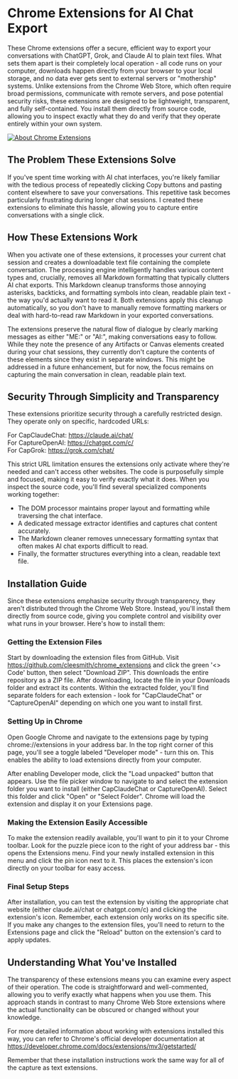 # Chrome Extensions for AI Chat Export

These Chrome extensions offer a secure, efficient way to export your conversations with ChatGPT, Grok, and Claude AI to plain text files. What sets them apart is their completely local operation - all code runs on your computer, downloads happen directly from your browser to your local storage, and no data ever gets sent to external servers or "mothership" systems. Unlike extensions from the Chrome Web Store, which often require broad permissions, communicate with remote servers, and pose potential security risks, these extensions are designed to be lightweight, transparent, and fully self-contained. You install them directly from source code, allowing you to inspect exactly what they do and verify that they operate entirely within your own system.


[![About Chrome Extensions](https://img.youtube.com/vi/WV7PE8nFzuk/0.jpg)](https://www.youtube.com/live/WV7PE8nFzuk?si=YhV29P3H9PBzWYVt)


## The Problem These Extensions Solve

If you've spent time working with AI chat interfaces, you're likely familiar with the tedious process of repeatedly clicking Copy buttons and pasting content elsewhere to save your conversations. This repetitive task becomes particularly frustrating during longer chat sessions. I created these extensions to eliminate this hassle, allowing you to capture entire conversations with a single click.

## How These Extensions Work

When you activate one of these extensions, it processes your current chat session and creates a downloadable text file containing the complete conversation. The processing engine intelligently handles various content types and, crucially, removes all Markdown formatting that typically clutters AI chat exports. This Markdown cleanup transforms those annoying asterisks, backticks, and formatting symbols into clean, readable plain text - the way you'd actually want to read it. Both extensions apply this cleanup automatically, so you don't have to manually remove formatting markers or deal with hard-to-read raw Markdown in your exported conversations.

The extensions preserve the natural flow of dialogue by clearly marking messages as either "ME:" or "AI:", making conversations easy to follow. While they note the presence of any Artifacts or Canvas elements created during your chat sessions, they currently don't capture the contents of these elements since they exist in separate windows. This might be addressed in a future enhancement, but for now, the focus remains on capturing the main conversation in clean, readable plain text.

## Security Through Simplicity and Transparency

These extensions prioritize security through a carefully restricted design. They operate only on specific, hardcoded URLs:

For CapClaudeChat: https://claude.ai/chat/
<br>
For CaptureOpenAI: https://chatgpt.com/c/
<br>
For CapGrok: https://grok.com/chat/

This strict URL limitation ensures the extensions only activate where they're needed and can't access other websites. The code is purposefully simple and focused, making it easy to verify exactly what it does. When you inspect the source code, you'll find several specialized components working together:
- The DOM processor maintains proper layout and formatting while traversing the chat interface. 
- A dedicated message extractor identifies and captures chat content accurately. 
- The Markdown cleaner removes unnecessary formatting syntax that often makes AI chat exports difficult to read. 
- Finally, the formatter structures everything into a clean, readable text file.

## Installation Guide

Since these extensions emphasize security through transparency, they aren't distributed through the Chrome Web Store. Instead, you'll install them directly from source code, giving you complete control and visibility over what runs in your browser. Here's how to install them:

### Getting the Extension Files

Start by downloading the extension files from GitHub. Visit https://github.com/cleesmith/chrome_extensions and click the green '<> Code' button, then select "Download ZIP". This downloads the entire repository as a ZIP file. After downloading, locate the file in your Downloads folder and extract its contents. Within the extracted folder, you'll find separate folders for each extension - look for "CapClaudeChat" or "CaptureOpenAI" depending on which one you want to install first.

### Setting Up in Chrome

Open Google Chrome and navigate to the extensions page by typing chrome://extensions in your address bar. In the top right corner of this page, you'll see a toggle labeled "Developer mode" - turn this on. This enables the ability to load extensions directly from your computer.

After enabling Developer mode, click the "Load unpacked" button that appears. Use the file picker window to navigate to and select the extension folder you want to install (either CapClaudeChat or CaptureOpenAI). Select this folder and click "Open" or "Select Folder". Chrome will load the extension and display it on your Extensions page.

### Making the Extension Easily Accessible

To make the extension readily available, you'll want to pin it to your Chrome toolbar. Look for the puzzle piece icon to the right of your address bar - this opens the Extensions menu. Find your newly installed extension in this menu and click the pin icon next to it. This places the extension's icon directly on your toolbar for easy access.

### Final Setup Steps

After installation, you can test the extension by visiting the appropriate chat website (either claude.ai/chat or chatgpt.com/c) and clicking the extension's icon. Remember, each extension only works on its specific site. If you make any changes to the extension files, you'll need to return to the Extensions page and click the "Reload" button on the extension's card to apply updates.

## Understanding What You've Installed

The transparency of these extensions means you can examine every aspect of their operation. The code is straightforward and well-commented, allowing you to verify exactly what happens when you use them. This approach stands in contrast to many Chrome Web Store extensions where the actual functionality can be obscured or changed without your knowledge.

For more detailed information about working with extensions installed this way, you can refer to Chrome's official developer documentation at https://developer.chrome.com/docs/extensions/mv3/getstarted/

Remember that these installation instructions work the same way for all of the capture as text extensions.